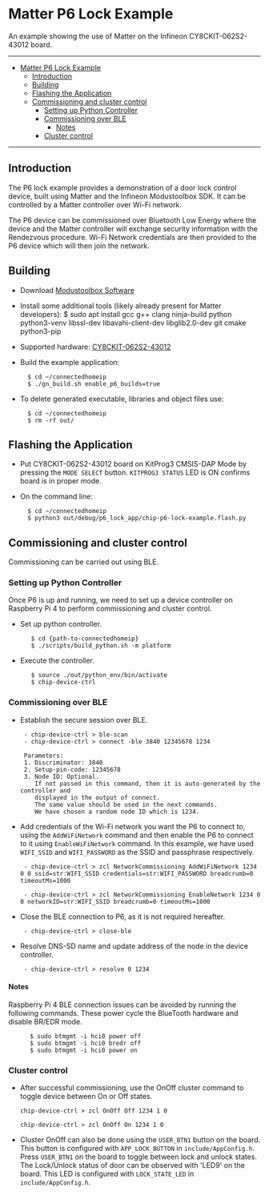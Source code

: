 # Matter P6 Lock Example

An example showing the use of Matter on the Infineon CY8CKIT-062S2-43012 board.

<hr>

-   [Matter P6 Lock Example](#chip-p6-lock-example)
    -   [Introduction](#introduction)
    -   [Building](#building)
    -   [Flashing the Application](#flashing-the-application)
    -   [Commissioning and cluster control](#commissioning-and-cluster-control)
        -   [Setting up Python Controller](#setting-up-python-controller)
        -   [Commissioning over BLE](#commissioning-over-ble)
            -   [Notes](#notes)
        -   [Cluster control](#cluster-control)

<hr>

<a name="intro"></a>

## Introduction

The P6 lock example provides a demonstration of a door lock control device,
built using Matter and the Infineon Modustoolbox SDK. It can be controlled by
a Matter controller over Wi-Fi network.

The P6 device can be commissioned over Bluetooth Low Energy where the device
and the Matter controller will exchange security information with the Rendezvous
procedure. Wi-Fi Network credentials are then provided to the P6 device
which will then join the network.

<a name="building"></a>

## Building

-   Download [Modustoolbox Software](https://www.cypress.com/products/modustoolbox)
-   Install some additional tools (likely already present for Matter developers):
          $ sudo apt install gcc g++ clang ninja-build python python3-venv libssl-dev libavahi-client-dev libglib2.0-dev git cmake python3-pip

-   Supported hardware:
    [CY8CKIT-062S2-43012](https://www.cypress.com/CY8CKIT-062S2-43012)

*   Build the example application:

          $ cd ~/connectedhomeip
          $ ./gn_build.sh enable_p6_builds=true

-   To delete generated executable, libraries and object files use:

          $ cd ~/connectedhomeip
          $ rm -rf out/


<a name="flashing"></a>

## Flashing the Application

-   Put CY8CKIT-062S2-43012 board on KitProg3 CMSIS-DAP Mode by pressing the `MODE SELECT`
    button. `KITPROG3 STATUS` LED is ON confirms board is in proper mode.

-   On the command line:

          $ cd ~/connectedhomeip
          $ python3 out/debug/p6_lock_app/chip-p6-lock-example.flash.py
          
<a name="Commissioning and cluster control"></a>

## Commissioning and cluster control
Commissioning can be carried out using BLE.

<a name="Setting up Python Controller"></a>

### Setting up Python Controller

Once P6 is up and running, we need to set up a device controller on Raspberry Pi 4 to perform
commissioning and cluster control.

-   Set up python controller.

           $ cd {path-to-connectedhomeip}
           $ ./scripts/build_python.sh -m platform

-   Execute the controller.

           $ source ./out/python_env/bin/activate
           $ chip-device-ctrl
           
<a name="Commissioning over BLE"></a>

### Commissioning over BLE

-   Establish the secure session over BLE.

         - chip-device-ctrl > ble-scan
         - chip-device-ctrl > connect -ble 3840 12345678 1234

         Parameters:
         1. Discriminator: 3840
         2. Setup-pin-code: 12345678
         3. Node ID: Optional.
            If not passed in this command, then it is auto-generated by the controller and
            displayed in the output of connect.
            The same value should be used in the next commands.
            We have chosen a random node ID which is 1234.

-   Add credentials of the Wi-Fi network you want the P6 to connect to, using
    the `AddWiFiNetwork` command and then enable the P6 to connect to it
    using `EnableWiFiNetwork` command. In this example, we have used `WIFI_SSID`
    and `WIFI_PASSWORD` as the SSID and passphrase respectively.

         - chip-device-ctrl > zcl NetworkCommissioning AddWiFiNetwork 1234 0 0 ssid=str:WIFI_SSID credentials=str:WIFI_PASSWORD breadcrumb=0 timeoutMs=1000

         - chip-device-ctrl > zcl NetworkCommissioning EnableNetwork 1234 0 0 networkID=str:WIFI_SSID breadcrumb=0 timeoutMs=1000

-   Close the BLE connection to P6, as it is not required hereafter.

         - chip-device-ctrl > close-ble

-   Resolve DNS-SD name and update address of the node in the device controller.

         - chip-device-ctrl > resolve 0 1234

<a name="Notes"></a>

#### Notes
Raspberry Pi 4 BLE connection issues can be avoided by running the following commands.
These power cycle the BlueTooth hardware and disable BR/EDR mode.

          $ sudo btmgmt -i hci0 power off
          $ sudo btmgmt -i hci0 bredr off
          $ sudo btmgmt -i hci0 power on

<a name="Cluster control"></a>

### Cluster control

-   After successful commissioning, use the OnOff cluster command to toggle
    device between On or Off states.

    `chip-device-ctrl > zcl OnOff Off 1234 1 0`

    `chip-device-ctrl > zcl OnOff On 1234 1 0`

-   Cluster OnOff can also be done using the `USER_BTN1` button on the board. This
    button is configured with `APP_LOCK_BUTTON` in `include/AppConfig.h`. Press
    `USER_BTN1` on the board to toggle between lock and unlock states. The
    Lock/Unlock status of door can be observed with 'LED9' on the board.  This LED
    is configured with `LOCK_STATE_LED` in `include/AppConfig.h`.

